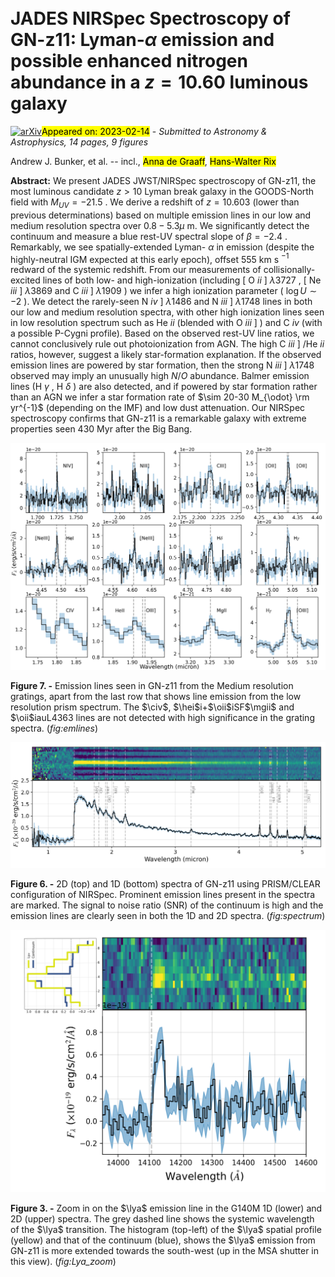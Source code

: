 <div class="macros" style="visibility:hidden;">
$\newcommand{\ensuremath}{}$
$\newcommand{\xspace}{}$
$\newcommand{\object}[1]{\texttt{#1}}$
$\newcommand{\farcs}{{.}''}$
$\newcommand{\farcm}{{.}'}$
$\newcommand{\arcsec}{''}$
$\newcommand{\arcmin}{'}$
$\newcommand{\ion}[2]{#1#2}$
$\newcommand{\textsc}[1]{\textrm{#1}}$
$\newcommand{\hl}[1]{\textrm{#1}}$
$\newcommand{\footnote}[1]{}$
$\newcommand{\lya}{Ly\alpha}$
$\newcommand{\niii}{N \textsc{iii}]}$
$\newcommand{\niv}{N \textsc{iv}]}$
$\newcommand{\hei}{He \textsc{i}}$
$\newcommand{\heii}{He \textsc{ii}}$
$\newcommand{\ciii}{C \textsc{iii}]}$
$\newcommand{\oii}{[O \textsc{ii}]}$
$\newcommand{\oiii}{[O \textsc{iii}]}$
$\newcommand{\oiiiSF}{O \textsc{iii}]}$
$\newcommand{\neiii}{[Ne \textsc{iii}]}$
$\newcommand{\niiiL}{N \textsc{iii}] \lambda}$
$\newcommand{\nivL}{N \textsc{iv}] \lambda}$
$\newcommand{\ciiiL}{C \textsc{iii}] \lambda}$
$\newcommand{\ciiiLL}{C \textsc{iii}] \lambda\lambda}$
$\newcommand{\civ}{C \textsc{iv}}$
$\newcommand{\oiiL}{[O \textsc{ii}] \lambda\lambda}$
$\newcommand{\oiiiL}{[O \textsc{iii}] \lambda}$
$\newcommand{\oiiiSFL}{O \textsc{iii}] \lambda\lambda}$
$\newcommand{\neiiiL}{[Ne \textsc{iii}] \lambda}$
$\newcommand{\hd}{H \delta}$
$\newcommand{\hg}{H \gamma}$
$\newcommand{\hb}{H \beta}$
$\newcommand{\mgii}{Mg \textsc{ii}}$
$\newcommand{\oiiiau}{[O \textsc{iii}]}$
$\newcommand{\oiiiauL}{[O \textsc{iii}] \lambda}$
$\newcommand{\xhi}{x_{\rm \textsc{hi}}}$
$\newcommand{\jwst}{\emph{JWST}}$
$\newcommand{\flux}{erg s^{-1} cm^{-2}}$
$\newcommand{\kms}{km s^{-1}\xspace}$
$\newcommand{\asec}{^{\prime\prime}}$</div>

<div class="macros" style="visibility:hidden;">
$\newcommand{\ensuremath}{}$
$\newcommand{\xspace}{}$
$\newcommand{\object}[1]{\texttt{#1}}$
$\newcommand{\farcs}{{.}''}$
$\newcommand{\farcm}{{.}'}$
$\newcommand{\arcsec}{''}$
$\newcommand{\arcmin}{'}$
$\newcommand{\ion}[2]{#1#2}$
$\newcommand{\textsc}[1]{\textrm{#1}}$
$\newcommand{\hl}[1]{\textrm{#1}}$
$\newcommand{\footnote}[1]{}$
$\newcommand{\lya}{Ly\alpha}$
$\newcommand{\niii}{N \textsc{iii}]}$
$\newcommand{\niv}{N \textsc{iv}]}$
$\newcommand{\hei}{He \textsc{i}}$
$\newcommand{\heii}{He \textsc{ii}}$
$\newcommand{\ciii}{C \textsc{iii}]}$
$\newcommand{\oii}{[O \textsc{ii}]}$
$\newcommand{\oiii}{[O \textsc{iii}]}$
$\newcommand{\oiiiSF}{O \textsc{iii}]}$
$\newcommand{\neiii}{[Ne \textsc{iii}]}$
$\newcommand{\niiiL}{N \textsc{iii}] \lambda}$
$\newcommand{\nivL}{N \textsc{iv}] \lambda}$
$\newcommand{\ciiiL}{C \textsc{iii}] \lambda}$
$\newcommand{\ciiiLL}{C \textsc{iii}] \lambda\lambda}$
$\newcommand{\civ}{C \textsc{iv}}$
$\newcommand{\oiiL}{[O \textsc{ii}] \lambda\lambda}$
$\newcommand{\oiiiL}{[O \textsc{iii}] \lambda}$
$\newcommand{\oiiiSFL}{O \textsc{iii}] \lambda\lambda}$
$\newcommand{\neiiiL}{[Ne \textsc{iii}] \lambda}$
$\newcommand{\hd}{H \delta}$
$\newcommand{\hg}{H \gamma}$
$\newcommand{\hb}{H \beta}$
$\newcommand{\mgii}{Mg \textsc{ii}}$
$\newcommand{\oiiiau}{[O \textsc{iii}]}$
$\newcommand{\oiiiauL}{[O \textsc{iii}] \lambda}$
$\newcommand{\xhi}{x_{\rm \textsc{hi}}}$
$\newcommand{\jwst}{\emph{JWST}}$
$\newcommand{\flux}{erg s^{-1} cm^{-2}}$
$\newcommand{\kms}{km s^{-1}\xspace}$
$\newcommand{\asec}{^{\prime\prime}}$</div>



<div id="title">

# JADES NIRSpec Spectroscopy of GN-z11: Lyman-$\alpha$ emission and possible enhanced nitrogen abundance in a $z=10.60$ luminous galaxy

</div>
<div id="comments">

[![arXiv](https://img.shields.io/badge/arXiv-2302.07256-b31b1b.svg)](https://arxiv.org/abs/2302.07256)<mark>Appeared on: 2023-02-14</mark> - _Submitted to Astronomy & Astrophysics, 14 pages, 9 figures_

</div>
<div id="authors">

Andrew J. Bunker, et al. -- incl., <mark>Anna de Graaff</mark>, <mark>Hans-Walter Rix</mark>

</div>
<div id="abstract">

**Abstract:** We present JADES JWST/NIRSpec spectroscopy of GN-z11, the most luminous candidate $z>10$ Lyman break galaxy in the GOODS-North field with $M_{UV}=-21.5$ . We derive a redshift of $z=10.603$ (lower than previous determinations) based on multiple emission lines in our low and medium resolution spectra over $0.8-5.3 \mu$ m. We significantly detect the continuum and measure a blue rest-UV spectral slope of $\beta=-2.4$ . Remarkably, we see spatially-extended Lyman- $\alpha$ in emission (despite the highly-neutral IGM expected at this early epoch), offset 555 km s $^{-1}$ redward of the systemic redshift. From our measurements of collisionally-excited lines of both low- and high-ionization (including [ O $ii$ ] $\lambda3727$ , [ Ne $iii$ ] $\lambda 3869$ and C $iii$ ] $\lambda1909$ ) we infer a high ionization parameter ( $\log U\sim -2$ ). We detect the rarely-seen N $iv$ ] $\lambda1486$ and N $iii$ ] $\lambda1748$ lines in both our low and medium resolution spectra, with other high ionization lines seen in low resolution spectrum such as He $ii$ (blended with O $iii$ ] ) and C $iv$ (with a possible P-Cygni profile). Based on the observed rest-UV line ratios, we cannot conclusively rule out photoionization from AGN. The high C $iii$ ] /He $ii$ ratios, however, suggest a likely star-formation explanation. If the observed emission lines are powered by star formation, then the strong N $iii$ ] $\lambda1748$ observed may imply an unusually high $N/O$ abundance. Balmer emission lines (H $\gamma$ , H $\delta$ ) are also detected, and if powered by star formation rather than an AGN we infer a star formation rate of $\sim 20-30 M_{\odot} \rm yr^{-1}$ (depending on the IMF) and low dust attenuation. Our NIRSpec spectroscopy confirms that GN-z11 is a remarkable galaxy with extreme properties seen 430 Myr after the Big Bang.

</div>

<div id="div_fig1">

<img src="tmp_2302.07256/./figures/all_emlines_gnz11_v2.png" alt="Fig7" width="100%"/>

**Figure 7. -** Emission lines seen in GN-z11 from the Medium resolution gratings, apart from the last row that shows line emission from the low resolution prism spectrum. The $\civ$, $\hei$i+$\oii$iSF$\mgii$ and $\oii$iauL$4363$ lines are not detected with high significance in the grating spectra. (*fig:emlines*)

</div>
<div id="div_fig2">

<img src="tmp_2302.07256/./figures/GN-z11_v3GTO_1D_2D_micron_3pix.png" alt="Fig6" width="100%"/>

**Figure 6. -** 2D (top) and 1D (bottom) spectra of GN-z11 using PRISM/CLEAR configuration of NIRSpec. Prominent emission lines present in the spectra are marked. The signal to noise ratio (SNR) of the continuum is high and the emission lines are clearly seen in both the 1D and 2D spectra. (*fig:spectrum*)

</div>
<div id="div_fig3">

<img src="tmp_2302.07256/./figures/GN-z11_Lya_zoom_hist.png" alt="Fig3" width="100%"/>

**Figure 3. -** Zoom in on the $\lya$ emission line in the G140M 1D (lower) and 2D (upper) spectra. The grey dashed line shows the systemic wavelength of the $\lya$ transition. The histogram (top-left) of the $\lya$ spatial profile (yellow) and that of the continuum (blue), shows the $\lya$ emission from GN-z11 is more extended towards the south-west (up in the MSA shutter in this view). (*fig:Lya_zoom*)

</div>